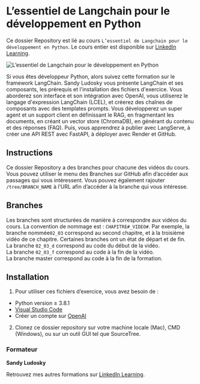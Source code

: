 # L’essentiel de Langchain pour le développement en Python

Ce dossier Repository est lié au cours `L’essentiel de Langchain pour le développement en Python`. Le cours entier est disponible sur [LinkedIn Learning][lil-course-url].

![L’essentiel de Langchain pour le développement en Python][lil-thumbnail-url] 

Si vous êtes développeur Python, alors suivez cette formation sur le framework LangChain. Sandy Ludosky vous présente LangChain et ses composants, les prérequis et l'installation des fichiers d'exercice. Vous aborderez son interface et son intégration avec OpenAI, vous utiliserez le langage d'expression LangChain (LCEL), et créerez des chaînes de composants avec des templates prompts. Vous développerez un super agent et un support client en définissant le RAG, en fragmentant les documents, en créant un vector store (ChromaDB), en générant du contenu et des réponses (FAQ). Puis, vous apprendrez à publier avec LangServe, à créer une API REST avec FastAPI, à déployer avec Render et GitHub.		

## Instructions

Ce dossier Repository a des branches pour chacune des vidéos du cours. Vous pouvez utiliser le menu des Branches sur GitHub afin d’accéder aux passages qui vous intéressent. Vous pouvez également rajouter `/tree/BRANCH_NAME` à l’URL afin d’accéder à la branche qui vous intéresse. 

## Branches

Les branches sont structurées de manière à correspondre aux vidéos du cours. La convention de nommage est : `CHAPITRE#_VIDEO#`. Par exemple, la branche nommée`02_03` correspond au second chapitre, et à la troisième vidéo de ce chapitre. Certaines branches ont un état de départ et de fin.  
La branche `02_03_d` correspond au code du début de la vidéo.  
La branche `02_03_f` correspond au code à la fin de la vidéo.  
La branche master correspond au code à la fin de la formation. 

## Installation

1. Pour utiliser ces fichiers d’exercice, vous avez besoin de : 
* Python version ≥ 3.8.1 
* [Visual Studio Code](https://code.visualstudio.com/) 
* Créer un compte sur [OpenAI](https://openai.com/)
2. Clonez ce dossier repository sur votre machine locale (Mac), CMD (Windows), ou sur un outil GUI tel que SourceTree. 


### Formateur

**Sandy Ludosky** 

 Retrouvez mes autres formations sur [LinkedIn Learning][lil-URL-trainer].

[0]: # (Replace these placeholder URLs with actual course URLs)
[lil-course-url]: https://www.linkedin.com
[lil-thumbnail-url]: https:
[lil-URL-trainer]: https://www.linkedin.com/learning/instructors/sandy-ludosky

[1]: # (End of FR-Instruction ###############################################################################################)
